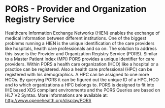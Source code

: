 # PORS - Provider and Organization Registry Service

Healthcare Information Exchange Networks (HIEN) enables the exchange of medical information between different institutions. One of the biggest problems running a HIEN is the unique identification of the care providers like hospitals, health care professionals and so on. The solution to address this issue is the Provider and Organization Registry Service (PORS).
Similar to a Master Patient Index (MPI) PORS provides a unique Identifier for care providers. Within PORS a health care organization (HCO) like a hospital or a practice can be registered. Also a health care professional (HPC) can be registered with his demographics. A HPC can be assigned to one more HCOs. By querying PORS it can be figured out the unique ID of a HPC, HCO and to which organizations a HPC belongs to.
PORS is designed to fit into IHE based XDS compliant environments and the PORS Queries are based on HL7 V2 Syntax.
More informations are available at: http://www.openehealth.org/display/PORS